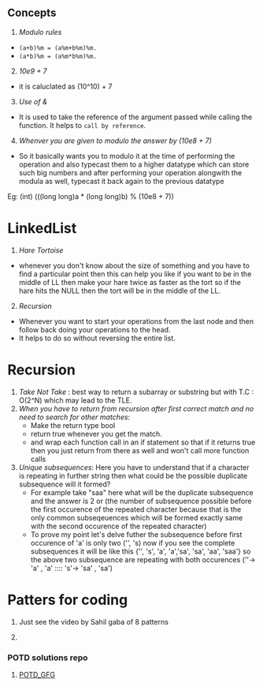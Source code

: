 
## Concepts

1. *Modulo rules*

- `(a+b)%m = (a%m+b%m)%m.`
- `(a*b)%m = (a%m*b%m)%m.`

2. *10e9 + 7*
- it is caluclated as (10^10) + 7

3. *Use of &*
- It is used to take the reference of the argument passed while calling the function. It helps to `call by reference`.

4. *Whenver you are given to modulo the answer by (10e8 + 7)*
- So it basically wants you to modulo it at the time of performing the operation and also typecast them to a higher datatype which can store such big numbers and after performing your operation alongwith the modula as well, typecast it back again to the previous datatype

Eg: (int) (((long long)a * (long long)b) % (10e8 + 7))


# LinkedList

1. *Hare Tortoise* 
- whenever you don't know about the size of something and you have to find a particular point then this can help you like if you want to be in the middle of LL then make your hare twice as faster as the tort so if the hare hits the NULL then the tort will be in the middle of the LL.

2. *Recursion*
- Whenever you want to start your operations from the last node and then follow back doing your operations to the head. 
- It helps to do so without reversing the entire list.  



# Recursion

1. *Take Not Take* : best way to return a subarray or substring but with T.C : O(2^N) which may lead to the TLE.
2. *When you have to return from recursion after first correct match and no need to search for other matches*: 
    - Make the return type bool
    - return true whenever you get the match.
    - and wrap each function call in an if statement so that if it returns true then you just return from there as well and won't call more function calls
3. *Unique subsequences*: Here you have to understand that if a character is repeating in further string then what could be the possible duplicate subsequence will it formed?
    - For example take "saa" here what will be the duplicate subsequence and the answer is 2 or (the number of subsequence possible before the first occurence of the repeated character because that is the only common subseqeuences which will be formed exactly same with the second occurence of the repeated character)
    - To prove my point let's delve futher the subsequence before first occurence of 'a' is only two ('', 's) now if you see the complete subsequences it will be like this {'', 's', 'a', 'a','sa', 'sa', 'aa', 'saa'} so the above two subsequence are repeating with both occurences (''-> 'a' , 'a' :::: 's'-> 'sa' , 'sa')


# Patters for coding

1. Just see the video by Sahil gaba of 8 patterns

2. 

### POTD solutions repo

1. [POTD_GFG](https://github.com/getlost01/gfg-potd)